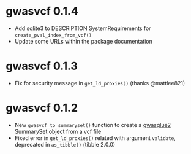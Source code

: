 # gwasvcf 0.1.4

* Add sqlite3 to DESCRIPTION SystemRequirements for `create_pval_index_from_vcf()`
* Update some URLs within the package documentation

# gwasvcf 0.1.3

* Fix for security message in `get_ld_proxies()` (thanks @mattlee821)

# gwasvcf 0.1.2

* New `gwasvcf_to_summaryset()` function to create a [gwasglue2](https://mrcieu.github.io/gwasglue2/) SummarySet object from a vcf file
* Fixed error in `get_ld_proxies()` related with argument `validate`, deprecated in `as_tibble()` (tibble 2.0.0)
